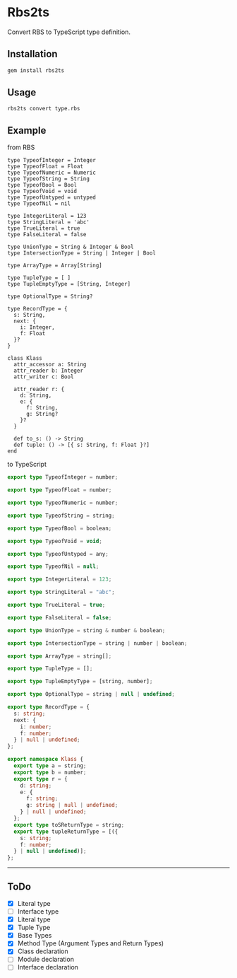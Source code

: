 # Rbs2ts

Convert RBS to TypeScript type definition.

## Installation

```ruby
gem install rbs2ts
```

## Usage

```
rbs2ts convert type.rbs
```

## Example

from RBS

```
type TypeofInteger = Integer
type TypeofFloat = Float
type TypeofNumeric = Numeric
type TypeofString = String
type TypeofBool = Bool
type TypeofVoid = void
type TypeofUntyped = untyped
type TypeofNil = nil

type IntegerLiteral = 123
type StringLiteral = 'abc'
type TrueLiteral = true
type FalseLiteral = false

type UnionType = String & Integer & Bool
type IntersectionType = String | Integer | Bool

type ArrayType = Array[String]

type TupleType = [ ]
type TupleEmptyType = [String, Integer]

type OptionalType = String?

type RecordType = {
  s: String,
  next: {
    i: Integer,
    f: Float
  }?
}

class Klass
  attr_accessor a: String
  attr_reader b: Integer
  attr_writer c: Bool

  attr_reader r: {
    d: String,
    e: {
      f: String,
      g: String?
    }?
  }

  def to_s: () -> String
  def tuple: () -> [{ s: String, f: Float }?]
end
```

to TypeScript

```typescript
export type TypeofInteger = number;

export type TypeofFloat = number;

export type TypeofNumeric = number;

export type TypeofString = string;

export type TypeofBool = boolean;

export type TypeofVoid = void;

export type TypeofUntyped = any;

export type TypeofNil = null;

export type IntegerLiteral = 123;

export type StringLiteral = "abc";

export type TrueLiteral = true;

export type FalseLiteral = false;

export type UnionType = string & number & boolean;

export type IntersectionType = string | number | boolean;

export type ArrayType = string[];

export type TupleType = [];

export type TupleEmptyType = [string, number];

export type OptionalType = string | null | undefined;

export type RecordType = {
  s: string;
  next: {
    i: number;
    f: number;
  } | null | undefined;
};

export namespace Klass {
  export type a = string;
  export type b = number;
  export type r = {
    d: string;
    e: {
      f: string;
      g: string | null | undefined;
    } | null | undefined;
  };
  export type toSReturnType = string;
  export type tupleReturnType = [({
    s: string;
    f: number;
  } | null | undefined)];
};
```

---

## ToDo

- [x] Literal type
- [ ] Interface type
- [x] Literal type
- [x] Tuple Type
- [x] Base Types
- [x] Method Type (Argument Types and Return Types)
- [x] Class declaration
- [ ] Module declaration
- [ ] Interface declaration

